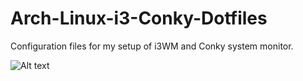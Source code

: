# Arch-Linux-i3-Conky-Dotfiles
Configuration files for my setup of i3WM and Conky system monitor.

![Alt text](/Arch-Linux-i3-Conky-Dotfiles/2016-10-10_11:05:17.png?raw=true "Screenshot")
